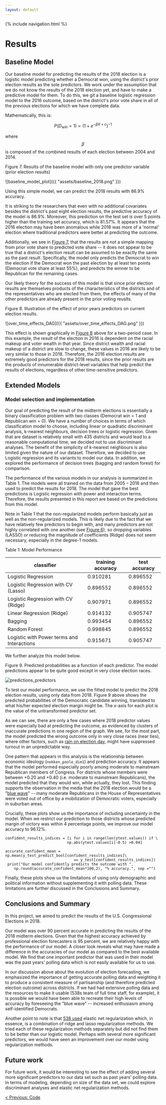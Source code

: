 ```yaml
---
layout: default
---
```


{% include navigation.html %}

# Results

## Baseline Model

Our baseline model for predicting the results of the 2018 election is a logistic model predicting whether a Democrat won, using the district's prior election results as the sole predictors. We work under the assumption that we do not know the results of the 2018 election yet, and have to make a predictive model for them. To do this, we git a baseline logistic regression model to the 2016 outcome, based on the district's prior vote share in all of the previous elections for which we have complete data.

Mathematically, this is:

$$
P(D_{win} =1) = (1+e^{-\beta X + c})^{-1}
$$

where $$\beta$$ is composed of the combined results of each election between 2004 and 2014.


<p id="figure7" class="fig-caption">Figure 7. Results of the baseline model with only one predictor variable (prior election results)</p>

![baseline_model_plot]({{ "assets/baseline_2018.png" }})

Using this simple model, we can predict the 2018 results with 86.9% accuracy.

It is striking to the researchers that even with no additional covariates besides the district's past eight election results, the predictive accuracy of the model is 86.9%. Moreover, this prediction on the test set is over 5 points higher than the training set accuracy, which is 81.57%. It appears that the 2016 election may have been anomalous while 2018 was more of a 'normal' election where traditional predictors were better at predicting the outcome. 

Additionally, we see in <a href="#figure7">Figure 7</a>, that the results are not a simple mapping from prior vote share to predicted vote share -- it does not appear to be true that a district's election result can be assumed to be exactly the same as the past result. Specifically, the model only predicts the Democrat to win the election if the Democrat won the past election by at least ten points (Democrat vote share at least 55%), and predicts the winner to be Republican for the remaining cases. 

Our likely theory for the success of this model is that since prior election results are themselves products of the characteristics of the districts and of the representatives who are elected from them, the effects of many of the other predictors are already present in the prior voting reuslts. 

<p id="figure8" class="fig-caption">Figure 8. Illustration of the effect of prior years predictors on current election results.</p>

![over_time_effects_DAG]({{ "assets/over_time_effects_DAG.png" }})


This effect is shown graphically in <a href="#figure8">Figure 8</a> above for a two-period case. In this example, the result of the election in 2016 is dependent on the racial makeup and voter wealth in that year. Since district wealth and racial makeup of a district are slow to change, these values in 2016 are likely to be very similar to those in 2018. Therefore, the 2016 election results are extremely good predictors for the 2018 results, since the prior results are the products of innumerable district-level variables that help predict the results of elections, regardless of other time-sensitive predictors. 


## Extended Models

### Model selection and implementation

Our goal of predicting the result of the midterm elections is essentially a binary classification problem with two classes (Democrat win = 1 and Republican win = 0). We have a number of choices in terms of which classification model to choose, including linear or quadratic discriminant analysis, k-nearest neighbours, decision trees or logistic regression. Given that are dataset is relatively small with 435 districts and would lead to a reasonable computational time, we decided not to use discriminant analyses.  The benefit of the simplicity of k-nearest neighbours is also limited given the nature of our dataset. Therefore, we decided to use Logistic regression and its variants to model our data. In addition, we explored the performance of decision trees (bagging and random forest) for comparison. 

The performance of the various models in our analysis is summarized in Table 1. The models were all trained on the data from 2005 – 2016 and then used to predict the results for 2018. The model that gave the best predictions is Logistic regression with power and interaction terms. Therefore, the results presented in this report are based on the predictions from this model.

Note in Table 1 that the non-regularized models perform basically just as well as the non-regularized models. This is likely due to the fact that we have relatively few predictors to begin with, and many predictors are not highly correlated with one another (see <a href="EDA#figure6">Figure 6</a>), so dropping variables (LASSO) or reducing the magnitude of coefficients (Ridge) does not seem necessary, especially in the degree-1 models. 

<p class="fig-caption">Table 1: Model Performance</p>

|classifier|training accuracy|test accuracy|
|-----|-----|-----|
|Logistic Regression|0.910281|0.896552|
|Logistic Regression with CV (Lasso)|0.896552|0.896552|
|Logistic Regression with CV (Ridge)|0.907971|0.896552|
|Linear Regression (Ridge)|0.914132|0.905747|
|Bagging|0.993454|0.896552|
|Random Forest|0.998845|0.896552|
|Logistic with Power terms and Interactions|0.915671|0.905747|

We further analyze this model below.

<p class="fig-caption" id="figure9">Figure 9. Predicted probabilities as a function of each predictor. The model predictions appear to be quite good except in very close election races.</p>

![predictions_predictors](assets/predictions_on_predictors.png)

To test our model performance, we use the fitted model to predict the 2018 election results, using only data from 2018. Figure 9 above shows the predicted probabilities of the Democratic candidate winning, translated to what his/her expected election margin might be. The *x*-axis for each plot is the value of the untransformed predictor set. 

As we can see, there are only a few cases where 2018 predictor values were especially bad at predicting the outcome, as evidenced by clusters of inaccurate predictions in one region of the graph. We see, for the most part, the model predicted the wrong outcome only in very close races (near ties), where other factors, such as [rain on election day](https://www.journals.uchicago.edu/doi/abs/10.1111/j.1468-2508.2007.00565.x), might have suppressed turnout in an unpredictable way.

One pattern that appears in this analysis is the relationship between economic ideology (`nokken_poole_dim1`) and prediction accuracy. It appears that the model performed especially poorly among moderate to mainstream Republican members of Congress. For districts whose members were between +0.20 and +0.40 (i.e. moderate to mainstream Republicans), the model predicted that they would win, while actually, they lost. This finding supports the observation in the media that the 2018 election would be a "[blue wave](https://www.nytimes.com/interactive/2018/11/07/us/politics/how-democrats-took-the-house.html)" -- many moderate Republicans in the House of Representatives were voted out of office by a mobilization of Democratic voters, especially in suburban areas. 

Crucially, these plots show us the importance of including uncertainty in the model. When we restrict our prediction to those districts whose predicted margin of victory was within 4 percentage points, we improve our model accuracy to 96.12%.

<pre><code>confident_results_indices = [i for i in range(len(ytest.values)) if \
                            np.abs(ytest.values[i]-0.5) >0.04]

accurate_confident_mean = np.mean(y_test_predict_bool[confident_results_indices]\
                               == y_test[confident_results_indices])
 print("Our model confidently predicts the outcome with ",
    np.round(accurate_confident_mean*100,2), "% accuracy.", sep ="")
</code></pre>

Finally, these plots show us the limitations of using only demographic and political information without supplementing it with polling data. These limitations are further discussed in the Conclusions and Summary.

## Conclusions and Summary

In this project, we aimed to predict the results of the U.S. Congressional Elections in 2018.

Our model was over 90 percent accurate in predicting the results of the 2018 midterm elections. Given that the highest accuracy achieved by professional election forecasters is 95 percent, we are relatively happy with the performance of our model. A closer look reveals what may have made a difference in the accuracies of our model as compared to the best available model. We find that one important predictor that was used in their model was the past years' polling data which is not easily available for us to use. 

In our discussion above about the evolution of election forecasting, we emphasized the importance of getting accurate polling data and weighting it to produce a consistent measure of partisanship (and therefore predicted election outcome) across districts. If we had had extensive polling data and the resources to make it usable (538s team of full time staff, for example), it is possible we would have been able to recreate their high levels of accuracy by foreseeing the "blue wave" -- increased enthusiasm among self-identified Democrats. 

Another point to note is that [538 used](https://fivethirtyeight.com/features/how-fivethirtyeights-2018-midterm-forecasts-did/) elastic net regularization which, in essence, is a combination of ridge and lasso regularization methods. We tried each of these regularization methods separately but did not find them to be better than our logistic model. Perhaps with several more significant predictors, we would have seen an improvement over our model using regularization methods.

## Future work 

For future work, it would be interesting to see the effect of adding several more significant predictors to our data set such as past years' polling data. In terms of modeling, depending on size of the data set, we could explore discriminant analyses and elastic net regularization methods.

[&lt; Previous: Code](Code)
